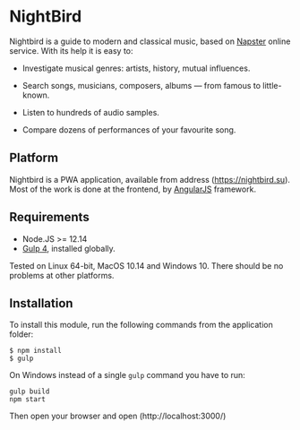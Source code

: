 # NightBird

Nightbird is a guide to modern and classical music, based on
[Napster](https://us.napster.com/music) online service. With its help it is
easy to:

* Investigate musical genres: artists, history, mutual influences.

* Search songs, musicians, composers, albums — from famous to little-known.

* Listen to hundreds of audio samples.

* Compare dozens of performances of your favourite song.

## Platform

Nightbird is a PWA application, available from address (https://nightbird.su).
Most of the work is done at the frontend, by [AngularJS](https://angularjs.org/)
framework.  


## Requirements

* Node.JS >= 12.14
* [Gulp 4](https://gulpjs.com/), installed globally.

Tested on Linux 64-bit, MacOS 10.14 and Windows 10. There should be no problems at other platforms.

## Installation

To install this module, run the following commands from the application folder:

```
$ npm install
$ gulp
```

On Windows instead of a single `gulp` command you have to run:

```
gulp build
npm start
```   
Then open your browser and open (http://localhost:3000/)
